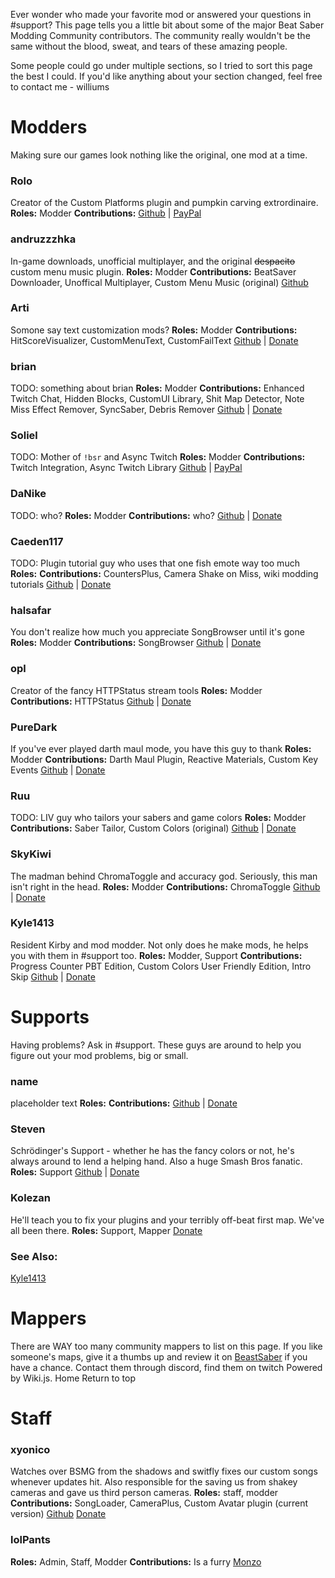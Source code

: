 <!-- TITLE: Donate -->
<!-- SUBTITLE: Headpats are nice but they can't buy ramen -->

Ever wonder who made your favorite mod or answered your questions in #support? This page tells you a little bit about some of the major Beat Saber Modding Community contributors. The community really wouldn't be the same without the blood, sweat, and tears of these amazing people.

Some people could go under multiple sections, so I tried to sort this page the best I could. If you'd like anything about your section changed, feel free to contact me - williums



# Modders
Making sure our games look nothing like the original, one mod at a time.

### Rolo
Creator of the Custom Platforms plugin and pumpkin carving extrordinaire.
**Roles:** Modder
**Contributions:**
[Github](https://github.com/rolopogo) | [PayPal](https://www.paypal.me/RobynLovett)

### andruzzzhka
In-game downloads, unofficial multiplayer, and the original ~~despacito~~ custom menu music plugin.
**Roles:** Modder
**Contributions:** BeatSaver Downloader, Unoffical Multiplayer, Custom Menu Music (original)
[Github](https://github.com/andruzzzhka)

### Arti
Somone say text customization mods?
**Roles:** Modder
**Contributions:** HitScoreVisualizer, CustomMenuText, CustomFailText
[Github](https://github.com/artemiswkearney) | [Donate]()

### brian
TODO: something about brian
**Roles:** Modder
**Contributions:** Enhanced Twitch Chat, Hidden Blocks, CustomUI Library, Shit Map Detector, Note Miss Effect Remover, SyncSaber, Debris Remover
[Github](https://github.com/brian91292) | [Donate]()


### Soliel
TODO: Mother of `!bsr` and Async Twitch
**Roles:** Modder
**Contributions:** Twitch Integration, Async Twitch Library
[Github](https://github.com/soliel) | [PayPal](https://streamlabs.com/soliela)


### DaNike
TODO: who?
**Roles:** Modder
**Contributions:** who?
[Github]() | [Donate]()

### Caeden117
TODO: Plugin tutorial guy who uses that one fish emote way too much
**Roles:**
**Contributions:** CountersPlus, Camera Shake on Miss, wiki modding tutorials
[Github](https://github.com/caeden117) | [Donate]()

### halsafar
You don't realize how much you appreciate SongBrowser until it's gone
**Roles:** Modder
**Contributions:** SongBrowser
[Github](https://github.com/halsafar) | [Donate]()

### opl
Creator of the fancy HTTPStatus stream tools
**Roles:** Modder
**Contributions:** HTTPStatus
[Github](https://github.com/opl-) | [Donate]()

### PureDark
If you've ever played darth maul mode, you have this guy to thank
**Roles:** Modder
**Contributions:** Darth Maul Plugin, Reactive Materials, Custom Key Events
[Github](https://github.com/PureDark) | [Donate]()

### Ruu
TODO: LIV guy who tailors your sabers and game colors
**Roles:** Modder
**Contributions:** Saber Tailor, Custom Colors (original)
[Github](https://github.com/SteffanDonal) | [Donate]()

### SkyKiwi
The madman behind ChromaToggle and accuracy god. Seriously, this man isn't right in the head.
**Roles:** Modder
**Contributions:** ChromaToggle
[Github](https://github.com/BinaryElement) | [Donate](https://streamlabs.com/SkyKiwiTV)

### Kyle1413
Resident Kirby and mod modder. Not only does he make mods, he helps you with them in #support too.
**Roles:** Modder, Support
**Contributions:** Progress Counter PBT Edition, Custom Colors User Friendly Edition, Intro Skip
[Github]() | [Donate]()

# Supports

Having problems? Ask in #support. These guys are around to help you figure out your mod problems, big or small.

### name
placeholder text
**Roles:**
**Contributions:**
[Github]() | [Donate]()

### Steven
Schrödinger's Support - whether he has the fancy colors or not, he's always around to lend a helping hand. Also a huge Smash Bros fanatic.
**Roles:** Support
[Github]() | [Donate]()

### Kolezan
He'll teach you to fix your plugins and your terribly off-beat first map. We've all been there.
**Roles:** Support, Mapper
[Donate]()

### See Also:
[Kyle1413](#Modders)

# Mappers
There are WAY too many community mappers to list on this page. If you like someone's maps, give it a thumbs up and review it on [BeastSaber](https://bsaber.com) if you have a chance. Contact them through discord, find them on twitch
Powered by Wiki.js.
Home
Return to top

# Staff

### xyonico
Watches over BSMG from the shadows and switfly fixes our custom songs whenever updates hit. Also responsible for the saving us from shakey cameras and gave us third person cameras.
**Roles:** staff, modder​
**Contributions:** SongLoader, CameraPlus, Custom Avatar plugin (current version)
[Github](https://github.com/xyonico/) [Donate](https://www.paypal.com/cgi-bin/webscr?cmd=_s-xclick&hosted_button_id=RRQ2MBEEEW63A)

### lolPants
**Roles:** Admin, Staff, Modder
**Contributions:** Is a furry
[Monzo](https://monzo.me/jackbaron)